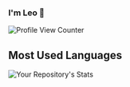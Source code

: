 ### I'm Leo 👋
![Profile View Counter](https://komarev.com/ghpvc/?username=leojilong)
## Most Used Languages
![Your Repository's Stats](https://github-readme-stats.vercel.app/api/top-langs/?username=leojilong&theme=blue-green)


